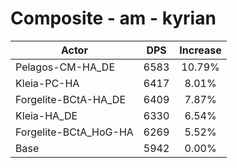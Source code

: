 # Composite - am - kyrian
| Actor | DPS | Increase |
|---|:---:|:---:|
|Pelagos-CM-HA_DE|6583|10.79%|
|Kleia-PC-HA|6417|8.01%|
|Forgelite-BCtA-HA_DE|6409|7.87%|
|Kleia-HA_DE|6330|6.54%|
|Forgelite-BCtA_HoG-HA|6269|5.52%|
|Base|5942|0.00%|
